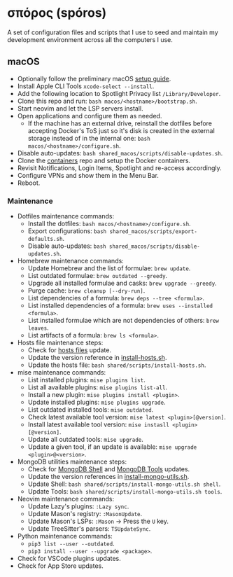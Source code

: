 # σπόρος (spóros)
A set of configuration files and scripts that I use to seed and maintain my
development environment across all the computers I use.

## macOS
- Optionally follow the preliminary macOS [setup guide](macos/README.md).
- Install Apple CLI Tools `xcode-select --install`.
- Add the following location to Spotlight Privacy list `/Library/Developer`.
- Clone this repo and run: `bash macos/<hostname>/bootstrap.sh`.
- Start neovim and let the LSP servers install.
- Open applications and configure them as needed.
  - If the machine has an external drive, reinstall the dotfiles before
    accepting Docker's ToS just so it's disk is created in the external storage
    instead of in the internal one: `bash macos/<hostname>/configure.sh`.
- Disable auto-updates: `bash shared_macos/scripts/disable-updates.sh`.
- Clone the [containers](https://github.com/parteincerta/containers) repo and
  setup the Docker containers.
- Revisit Notifications, Login Items, Spotlight and re-access accordingly.
- Configure VPNs and show them in the Menu Bar.
- Reboot.

### Maintenance
- Dotfiles maintenance commands:
  * Install the dotfiles: `bash macos/<hostname>/configure.sh`.
  * Export configurations: `bash shared_macos/scripts/export-defaults.sh`.
  * Disable auto-updates: `bash shared_macos/scripts/disable-updates.sh`.
- Homebrew maintenance commands:
  * Update Homebrew and the list of formulae: `brew update`.
  * List outdated formulae: `brew outdated --greedy`.
  * Upgrade all installed formulae and casks: `brew upgrade --greedy`.
  * Purge cache: `brew cleanup [--dry-run]`.
  * List dependencies of a formula: `brew deps --tree <formula>`.
  * List installed dependencies of a formula: `brew uses --installed <formula>`.
  * List installed formulae which are not dependencies of others: `brew leaves`.
  * List artifacts of a formula: `brew ls <formula>`.
- Hosts file maintenance steps:
  * Check for [hosts files][macos-maintenance-01] update.
  * Update the version reference in
    [install-hosts.sh](shared/scripts/install-hosts.sh).
  * Update the hosts file: `bash shared/scripts/install-hosts.sh`.
- mise maintenance commands:
  * List installed plugins: `mise plugins list`.
  * List all available plugins: `mise plugins list-all`.
  * Install a new plugin: `mise plugins install <plugin>`.
  * Update installed plugins: `mise plugins upgrade`.
  * List outdated installed tools: `mise outdated`.
  * Check latest available tool version: `mise latest <plugin>[@version]`.
  * Install latest available tool version: `mise instasll <plugin>[@version]`.
  * Update all outdated tools: `mise upgrade`.
  * Update a given tool, if an update is available: `mise upgrade <plugin>@<version>`.
- MongoDB utilities maintenance steps:
  * Check for [MongoDB Shell][macos-maintenance-02] and
    [MongoDB Tools][macos-maintenance-03] updates.
  * Update the version references in
    [install-mongo-utils.sh](shared/scripts/install-mongo-utils.sh).
  * Update Shell: `bash shared/scripts/install-mongo-utils.sh shell`.
  * Update Tools: `bash shared/scripts/install-mongo-utils.sh tools`.
- Neovim maintenance commands:
  * Update Lazy's plugins: `:Lazy sync`.
  * Update Mason's registry: `:MasonUpdate`.
  * Update Mason's LSPs: `:Mason` -> Press the `U` key.
  * Update TreeSitter's parsers: `TSUpdateSync`.
- Python maintenance commands:
  * `pip3 list --user --outdated`.
  * `pip3 install --user --upgrade <package>`.
- Check for VSCode plugins updates.
- Check for App Store updates.

[macos-maintenance-01]: https://github.com/StevenBlack/hosts/releases
[macos-maintenance-02]: https://github.com/mongodb-js/mongosh/releases
[macos-maintenance-03]: https://github.com/mongodb/mongo-tools/tags
